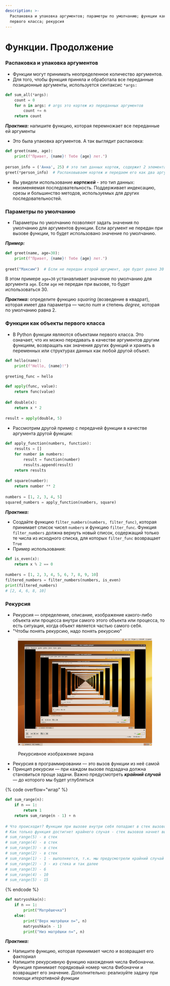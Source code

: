 ```yaml
---
description: >-
  Распаковка и упаковка аргументов; параметры по умолчанию; функции как объекты
  первого класса; рекурсия
---
```


# Функции. Продолжение

### Распаковка и упаковка аргументов

* Функции могут принимать неопределенное количество аргументов.
* Для того, чтобы функция приняла и обработала все переданные позиционные аргументы, используется синтаксис `*args:`

```python
def sum_all(*args):
    count = 0
    for n in args: # args это кортеж из переданных аргументов
        count += n
    return count
```

_**Практика:**_ напишите функцию, которая перемножает все переданные ей аргументы

* Это была упаковка аргументов. А так выглядит распаковка:

```python
def greet(name, age):
    print(f"Привет, {name}! Тебе {age} лет.")

person_info = ('Анна', 25) # это тип данных кортеж, содержит 2 элемента
greet(*person_info)  # Распаковываем кортеж и передаем его как два аргумента
```

* Вы увидели использование _**кортежей**_ - это тип данных: неизменяемая последовательность. Поддерживает индексацию, срезы и большинство методов, используемых для других последовательностей.

### Параметры по умолчанию

* Параметры по умолчанию позволяют задать значения по умолчанию для аргументов функции. Если аргумент не передан при вызове функции, то будет использовано значение по умолчанию.

_**Пример:**_

```python
def greet(name, age=30):
    print(f"Привет, {name}! Тебе {age} лет.")

greet("Максим")  # Если не передан второй аргумент, age будет равно 30
```

В этом примере `age=30` устанавливает значение по умолчанию для аргумента `age`. Если `age` не передан при вызове, то будет использоваться 30.

_**Практика:**_ определите функцию _squaring_ (возведение в квадрат), которая имеет два параметра — число _num_ и степень _degree,_ которая по умолчанию равна 2.

### Функции как объекты первого класса

* В Python функции являются объектами первого класса. Это означает, что их можно передавать в качестве аргументов другим функциям, возвращать как значения других функций и хранить в переменных или структурах данных как любой другой объект.&#x20;

```python
def hello(name):
    print(f"Hello, {name}!")
    
greeting_func = hello
```

```python
def apply(func, value):
    return func(value)

def double(x):
    return x * 2

result = apply(double, 5)
```

* Рассмотрим другой пример с передачей функции в качестве аргумента другой функции:

```python
def apply_function(numbers, function):
    results = []
    for number in numbers:
        result = function(number)
        results.append(result)
    return results
    
def square(number):
    return number ** 2
    
numbers = [1, 2, 3, 4, 5]
squared_numbers = apply_function(numbers, square)
```

_**Практика:**_

* Создайте функцию `filter_numbers(numbers, filter_func)`, которая принимает список чисел `numbers` и функцию `filter_func`. Функция `filter_numbers` должна вернуть новый список, содержащий только те числа из исходного списка, для которых `filter_func` возвращает `True`
* Пример использования:

```python
def is_even(x):
    return x % 2 == 0

numbers = [1, 2, 3, 4, 5, 6, 7, 8, 9, 10]
filtered_numbers = filter_numbers(numbers, is_even)
print(filtered_numbers)
# [2, 4, 6, 8, 10]
```

### Рекурсия

* Рекурсия — определение, описание, изображение какого-либо объекта или процесса внутри самого этого объекта или процесса, то есть ситуация, когда объект является частью самого себя.
* "Чтобы понять рекурсию, надо понять рекурсию"

<figure><img src="../.gitbook/assets/Screenshot_Recursion_via_vlc.png" alt=""><figcaption><p>Рекурсивное изображение экрана</p></figcaption></figure>

* Рекурсия в программировании — это вызов функции из неё самой
* Принцип рекурсии — при каждом вызове подзадача должна становиться проще задачи. Важно предусмотреть _**крайний случай**_ — до которого мы будет углубляться

{% code overflow="wrap" %}
```python
def sum_range(n):
    if n == 1:
        return 1    
    return sum_range(n - 1) + n

# Что происходит? Функции при вызове внутри себя попадают в стек вызовов - по принципу стопки монет
# Как только функция достигнет крайнего случая - стек вызовов начнет выполнятся
# sum_range(5) - в стек
# sum_range(4) - в стек
# sum_range(3) - в стек
# sum_range(2) - в стек
# sum_range(1) - 1 - выполняется, т.к. мы предусмотрели крайний случай
# sum_range(2) - 3 - из стека и так далее
# sum_range(3) - 6
# sum_range(4) - 10
# sum_range(5) - 15
```
{% endcode %}

```python
def matryoshka(n):
    if n == 1:
        print("Матрёшечка")
    else:
        print("Верх матрёшки n=", n)
        matryoshka(n - 1)
        print("Низ матрёшки n=", n)
```

_**Практика:**_&#x20;

* Напишите функцию, которая принимает число и возвращает его факториал
* Напишите рекурсивную функцию нахождения числа Фибоначчи. Функция принимает порядковый номер числа Фибоначчи и возвращает его значение. Дополнительно: реализуйте задачу при помощи _итеративной функции_
